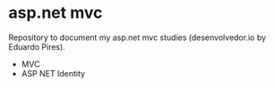 # asp.net mvc
Repository to document my asp.net mvc studies (desenvolvedor.io by Eduardo Pires).
- MVC 
- ASP NET Identity
